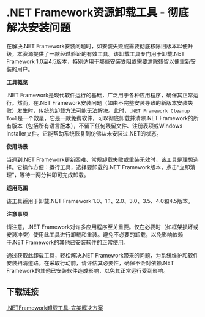 # .NET Framework资源卸载工具 - 彻底解决安装问题

在解决.NET Framework安装问题时，如安装失败或需要彻底移除旧版本以便升级，本资源提供了一款经过验证的有效工具。该卸载工具专门用于卸载.NET Framework 1.0至4.5版本，特别适用于那些安装受阻或需要清除残留以便重新安装的用户。

**工具概览**

.NET Framework是现代软件运行的基础，广泛用于各种应用程序，确保其正常运行。然而，在.NET Framework安装问题（如由不完整安装导致的新版本安装失败）发生时，传统的卸载方法可能无法解决。此时，`.NET Framework Cleanup Tool`是一个救星，它是一款免费软件，可以彻底卸载并清除.NET Framework的所有版本（包括所有语言版本），不留下任何残留文件、注册表项或Windows Installer文件。它能帮助系统恢复到仿佛从未安装过.NET的状态。

**使用场景**

当遇到.NET Framework更新困难、常规卸载失败或重装无效时，该工具是理想选择。它操作方便：运行工具，选择要卸载的.NET Framework版本，点击“立即清理”，等待一两分钟即可完成卸载。

**适用范围**

该工具适用于卸载.NET Framework 1.0、1.1、2.0、3.0、3.5、4.0和4.5版本。

**注意事项**

请注意，.NET Framework对许多应用程序至关重要。仅在必要时（如框架损坏或安装冲突）使用此工具进行卸载和重装。避免不必要的卸载，以免影响依赖于.NET Framework的其他已安装软件的正常使用。

通过获取此卸载工具，轻松解决.NET Framework带来的问题，为系统维护和软件安装扫清道路。在采取行动前，请评估其必要性，确保不会对依赖.NET Framework的其他已安装软件造成影响，以免其正常运行受到影响。

## 下载链接

[.NETFramework卸载工具-完美解决方案](https://pan.quark.cn/s/dc4482a0bb07)